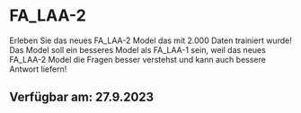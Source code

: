 # FA_LAA-2
Erleben Sie das neues FA_LAA-2 Model das mit 2.000 Daten trainiert wurde! 
<br>
Das Model soll ein besseres Model als FA_LAA-1 sein, weil das neues FA_LAA-2 Model die Fragen besser verstehst und kann auch bessere Antwort liefern! 
<h2>Verfügbar am: 27.9.2023</h2>
